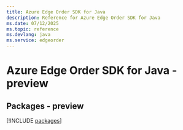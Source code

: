 ```yaml
---
title: Azure Edge Order SDK for Java
description: Reference for Azure Edge Order SDK for Java
ms.date: 07/12/2025
ms.topic: reference
ms.devlang: java
ms.service: edgeorder
---
```

# Azure Edge Order SDK for Java - preview
## Packages - preview
[!INCLUDE [packages](edge-order-index.md)]